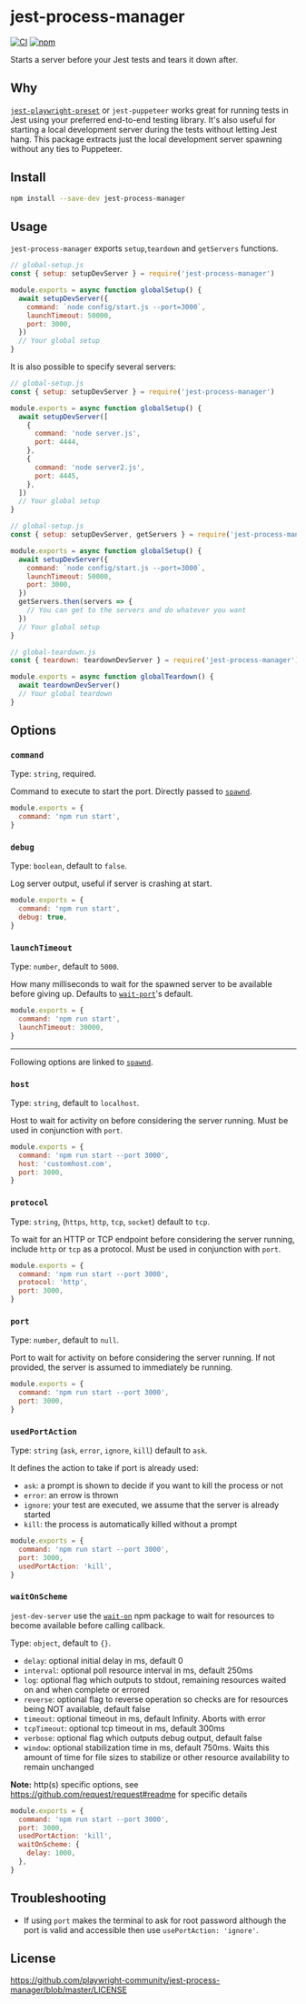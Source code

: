 # jest-process-manager

[![CI](https://github.com/playwright-community/jest-process-manager/workflows/CI/badge.svg)](https://github.com/playwright-community/jest-process-manager/actions)
[![npm](https://img.shields.io/npm/v/jest-process-manager)](http://npmjs.com/package/jest-process-manager)

Starts a server before your Jest tests and tears it down after.

## Why

[`jest-playwright-preset`](https://github.com/playwright-community/jest-playwright) or `jest-puppeteer` works great for running tests in Jest using your preferred end-to-end testing library.
It's also useful for starting a local development server during the tests without letting Jest hang.
This package extracts just the local development server spawning without any ties to Puppeteer.

## Install

```bash
npm install --save-dev jest-process-manager
```

## Usage

`jest-process-manager` exports `setup`,`teardown` and `getServers` functions.

```js
// global-setup.js
const { setup: setupDevServer } = require('jest-process-manager')

module.exports = async function globalSetup() {
  await setupDevServer({
    command: `node config/start.js --port=3000`,
    launchTimeout: 50000,
    port: 3000,
  })
  // Your global setup
}
```

It is also possible to specify several servers:

```js
// global-setup.js
const { setup: setupDevServer } = require('jest-process-manager')

module.exports = async function globalSetup() {
  await setupDevServer([
    {
      command: 'node server.js',
      port: 4444,
    },
    {
      command: 'node server2.js',
      port: 4445,
    },
  ])
  // Your global setup
}
```

```js
// global-setup.js
const { setup: setupDevServer, getServers } = require('jest-process-manager')

module.exports = async function globalSetup() {
  await setupDevServer({
    command: `node config/start.js --port=3000`,
    launchTimeout: 50000,
    port: 3000,
  })
  getServers.then(servers => {
    // You can get to the servers and do whatever you want
  })
  // Your global setup
}
```

```js
// global-teardown.js
const { teardown: teardownDevServer } = require('jest-process-manager')

module.exports = async function globalTeardown() {
  await teardownDevServer()
  // Your global teardown
}
```

## Options

### `command`

Type: `string`, required.

Command to execute to start the port.
Directly passed to [`spawnd`](https://www.npmjs.com/package/spawnd).

```js
module.exports = {
  command: 'npm run start',
}
```

### `debug`

Type: `boolean`, default to `false`.

Log server output, useful if server is crashing at start.

```js
module.exports = {
  command: 'npm run start',
  debug: true,
}
```

### `launchTimeout`

Type: `number`, default to `5000`.

How many milliseconds to wait for the spawned server to be available before giving up.
Defaults to [`wait-port`](https://www.npmjs.com/package/wait-port)'s default.

```js
module.exports = {
  command: 'npm run start',
  launchTimeout: 30000,
}
```

---

Following options are linked to [`spawnd`](https://www.npmjs.com/package/spawnd).

### `host`

Type: `string`, default to `localhost`.

Host to wait for activity on before considering the server running.
Must be used in conjunction with `port`.

```js
module.exports = {
  command: 'npm run start --port 3000',
  host: 'customhost.com',
  port: 3000,
}
```

### `protocol`

Type: `string`, (`https`, `http`, `tcp`, `socket`) default to `tcp`.

To wait for an HTTP or TCP endpoint before considering the server running, include `http` or `tcp` as a protocol.
Must be used in conjunction with `port`.

```js
module.exports = {
  command: 'npm run start --port 3000',
  protocol: 'http',
  port: 3000,
}
```

### `port`

Type: `number`, default to `null`.

Port to wait for activity on before considering the server running.
If not provided, the server is assumed to immediately be running.

```js
module.exports = {
  command: 'npm run start --port 3000',
  port: 3000,
}
```

### `usedPortAction`

Type: `string` (`ask`, `error`, `ignore`, `kill`) default to `ask`.

It defines the action to take if port is already used:

- `ask`: a prompt is shown to decide if you want to kill the process or not
- `error`: an errow is thrown
- `ignore`: your test are executed, we assume that the server is already started
- `kill`: the process is automatically killed without a prompt

```js
module.exports = {
  command: 'npm run start --port 3000',
  port: 3000,
  usedPortAction: 'kill',
}
```

### `waitOnScheme`

`jest-dev-server` use the [`wait-on`](https://www.npmjs.com/package/wait-on) npm package to wait for resources to become available before calling callback.

Type: `object`, default to `{}`.

- `delay`: optional initial delay in ms, default 0
- `interval`: optional poll resource interval in ms, default 250ms
- `log`: optional flag which outputs to stdout, remaining resources waited on and when complete or errored
- `reverse`: optional flag to reverse operation so checks are for resources being NOT available, default false
- `timeout`: optional timeout in ms, default Infinity. Aborts with error
- `tcpTimeout`: optional tcp timeout in ms, default 300ms
- `verbose`: optional flag which outputs debug output, default false
- `window`: optional stabilization time in ms, default 750ms. Waits this amount of time for file sizes to stabilize or other resource availability to remain unchanged

**Note:** http(s) specific options, see https://github.com/request/request#readme for specific details

```js
module.exports = {
  command: 'npm run start --port 3000',
  port: 3000,
  usedPortAction: 'kill',
  waitOnScheme: {
    delay: 1000,
  },
}
```

## Troubleshooting

- If using `port` makes the terminal to ask for root password although the port is valid and accessible then use `usePortAction: 'ignore'`.

## License

https://github.com/playwright-community/jest-process-manager/blob/master/LICENSE
